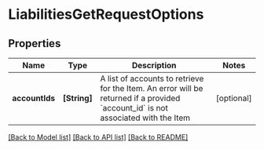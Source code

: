 # LiabilitiesGetRequestOptions

## Properties
Name | Type | Description | Notes
------------ | ------------- | ------------- | -------------
**accountIds** | **[String]** | A list of accounts to retrieve for the Item.  An error will be returned if a provided &#x60;account_id&#x60; is not associated with the Item | [optional] 

[[Back to Model list]](../README.md#documentation-for-models) [[Back to API list]](../README.md#documentation-for-api-endpoints) [[Back to README]](../README.md)


